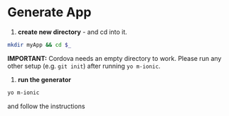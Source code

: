 # Generate App
1. **create new directory** - and cd into it.
```sh
mkdir myApp && cd $_
```
**IMPORTANT:** Cordova needs an empty directory to work. Please run any other setup (e.g. `git init`) after running `yo m-ionic`.

1. **run the generator**
```sh
yo m-ionic
```
and follow the instructions
